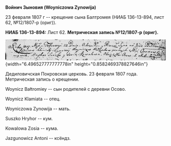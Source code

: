 **Войнич Зыновия (Woyniczowa Zynowija)**

23 февраля 1807 г -- крещение сына Балтромея (НИАБ 136-13-894, лист 62,
№12/1807-р (ориг)).

**НИАБ 136-13-894:** Лист 62. **Метрическая запись №12/1807-р (ориг).**

![](./media/b5122decf1bcf44922f576296e0acfd09a7463dc.png){width="6.496527777777778in"
height="0.8582469378827646in"}

Дедиловичская Покровская церковь. 23 февраля 1807 года. Метрическая
запись о крещении.

Woynicz Bałtromiey -- сын родителей с деревни Осовo.

Woynicz Klamiata -- отец.

Woyniczowa Zynowija -- мать.

Suszko Hryhor -- кум.

Kowalowa Zosia -- кума.

Jazgunowicz Antoni -- ксёндз.
